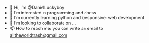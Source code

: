 - 👋 Hi, I’m @DanielLuckyboy
- 👀 I’m interested in programming and chess
- 🌱 I’m currently learning python and (responsive) web development
- 💞️ I’m looking to collaborate on ...
- 📫 How to reach me: you can write an email to alltheworldtrash@gmail.com

<!---
DanielLuckyboy/DanielLuckyboy is a ✨ special ✨ repository because its `README.md` (this file) appears on your GitHub profile.
You can click the Preview link to take a look at your changes.
--->

